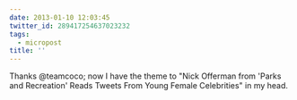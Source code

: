 ```yaml
---
date: 2013-01-10 12:03:45
twitter_id: 289417254637023232
tags:
  - micropost
title: ''
---
```


Thanks @teamcoco; now I have the theme to "Nick Offerman from 'Parks and Recreation' Reads Tweets From Young Female Celebrities" in my head.
